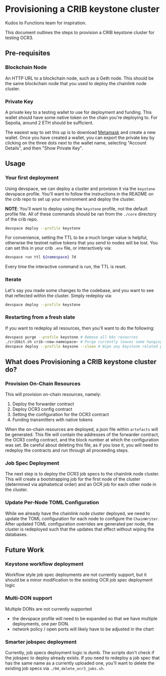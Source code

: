 # Provisioning a CRIB keystone cluster

Kudos to Functions team for inspiration.

This document outlines the steps to provision a CRIB keystone cluster for testing OCR3.

## Pre-requisites

### Blockchain Node

An HTTP URL to a blockchain node, such as a Geth node. This should be the same blockchain node that you used to deploy the chainlink node cluster.

### Private Key

A private key to a testing wallet to use for deployment and funding. This wallet should have some native token on the chain you're deploying to. For Sepolia, around 2 ETH should be sufficient.

The easiest way to set this up is to download [Metamask](https://metamask.io/) and create a new wallet. Once you have created a wallet, you can export the private key by clicking on the three dots next to the wallet name, selecting "Account Details", and then "Show Private Key".

## Usage

### Your first deployment

Using devspace, we can deploy a cluster and provision it via the `keystone` devspace profile. You'll want to follow the instructions in the README on the crib repo to set up your environment and deploy the cluster.

**NOTE**: You'll want to deploy using the `keystone` profile, not the default profile file. All of these commands should be ran from the `./core` directory of the crib repo.

```bash
devspace deploy --profile keystone
```

For convenience, setting the TTL to be a much longer value is helpful, otherwise the testnet native tokens that you send to nodes will be lost. You can set this in your crib `.env` file, or interactively via:

```bash
devspace run ttl ${namespace} 7d
```

Every time the interactive command is run, the TTL is reset.

### Iterate

Let's say you made some changes to the codebase, and you want to see that reflected within the cluster. Simply redeploy via:

```bash
devspace deploy --profile keystone
```

### Restarting from a fresh slate

If you want to redeploy all resources, then you'll want to do the following:

```bash
devspace purge --profile keystone # Remove all k8s resources
./cribbit.sh crib-<new-namespace> # Purge currently leaves some hanging resources, make a new namespace
devspace deploy --profile keysone --clean # Wipe any keystone related persisted data, like artefacts and caches.
```

## What does Provisioning a CRIB keystone cluster do?

### Provision On-Chain Resources

This will provision on-chain resources, namely:

1. Deploy the forwarder contract
2. Deploy OCR3 config contract
3. Setting the configuration for the OCR3 contract
4. Funding transmitters with native tokens

When the on-chain resources are deployed, a json file within `artefacts` will be generated. This file will contain the addresses of the forwarder contract, the OCR3 config contract, and the block number at which the configuration was set. Be careful about deleting this file, as if you lose it, you will need to redeploy the contracts and run through all proceeding steps.

### Job Spec Deployment

The next step is to deploy the OCR3 job specs to the chainlink node cluster. This will create a bootstrapping job for the first node of the cluster (determined via alphabetical order) and an OCR job for each other node in the cluster.

### Update Per-Node TOML Configuration

While we already have the chainlink node cluster deployed, we need to update the TOML configuration for each node to configure the `ChainWriter`.
After updated TOML configuration overrides are generated per node, the cluster is redeployed such that the updates that effect without wiping the databases.

## Future Work

### Keystone workflow deployment

Workflow style job spec deployments are not currently support, but it should be a minor modification to the existing OCR job spec deployment logic

### Multi-DON support

Multiple DONs are not currently supported

- the devspace profile will need to be expanded so that we have multiple deployments, one per DON.
- network policy / open ports will likely have to be adjusted in the chart

### Smarter jobspec deployment

Currently, job specs deployment logic is dumb. The scripts don't check if the jobspec to deploy already exists. If you need to redeploy a job spec that has the same name as a currently uploaded one, you'll want to delete the existing job specs via `./04_delete_ocr3_jobs.sh`.
